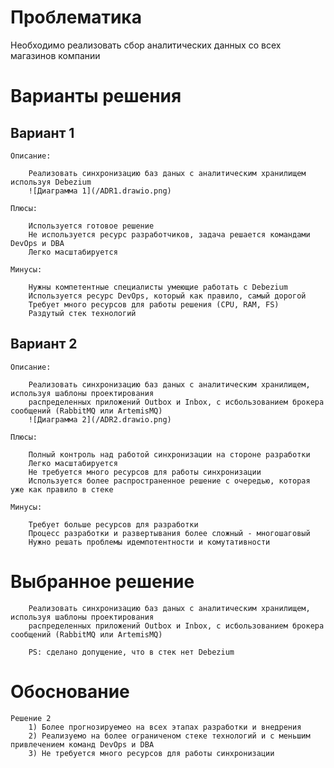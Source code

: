 # Проблематика

Необходимо реализовать сбор аналитических данных со всех магазинов компании

# Варианты решения

## Вариант 1

    Описание:

        Реализовать синхронизацию баз даных с аналитическим хранилищем используя Debezium
        ![Диаграмма 1](/ADR1.drawio.png)

    Плюсы:
        
        Используется готовое решение
        Не используется ресурс разработчиков, задача решается командами DevOps и DBA
        Легко масштабируется
        
    Минусы:
        
        Нужны компетентные специалисты умеющие работать с Debezium
        Используется ресурс DevOps, который как правило, самый дорогой
        Требует много ресурсов для работы решения (CPU, RAM, FS)
        Раздутый стек технологий

## Вариант 2

    Описание:

        Реализовать синхронизацию баз даных с аналитическим хранилищем, используя шаблоны проектирования
        распределенных приложений Outbox и Inbox, с исбользованием брокера сообщений (RabbitMQ или ArtemisMQ)
        ![Диаграмма 2](/ADR2.drawio.png)

    Плюсы:
        
        Полный контроль над работой синхронизации на стороне разработки
        Легко масштабируется
        Не требуется много ресурсов для работы синхронизации
        Используется более распространенное решение с очередью, которая уже как правило в стеке
        
    Минусы:
        
        Требует больше ресурсов для разработки
        Процесс разработки и развертывания более сложный - многошаговый
        Нужно решать проблемы идемпотентности и комутативности

# Выбранное решение

        Реализовать синхронизацию баз даных с аналитическим хранилищем, используя шаблоны проектирования
        распределенных приложений Outbox и Inbox, с исбользованием брокера сообщений (RabbitMQ или ArtemisMQ)
        
        PS: сделано допущение, что в стек нет Debezium

# Обоснование

    Решение 2
        1) Более прогнозируемео на всех этапах разработки и внедрения
        2) Реализуемо на более ограниченом стеке технологий и с меньшим привлечением команд DevOps и DBA
        3) Не требуется много ресурсов для работы синхронизации